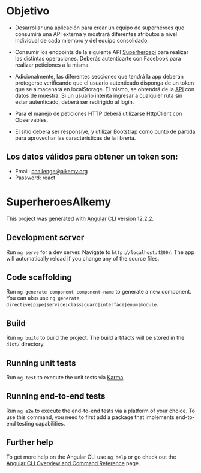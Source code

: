 # Objetivo

* Desarrollar una aplicación para crear un equipo de superhéroes que consumirá una API externa y mostrará diferentes atributos a nivel individual de cada miembro y del equipo consolidado.

* Consumir los endpoints de la siguiente API [Superheroapi](https://superheroapi.com/) para realizar las distintas operaciones. Deberás autenticarte con Facebook para realizar peticiones a la misma.

* Adicionalmente, las diferentes secciones que tendrá la app deberán protegerse verificando que el usuario autenticado disponga de un token que se almacenará en localStorage. El mismo, se obtendrá de la [API](http://challenge-react.alkemy.org/) con datos de muestra. Si un usuario intenta ingresar a cualquier ruta sin estar autenticado, deberá ser redirigido al login.

* Para el manejo de peticiones HTTP deberá utilizarse HttpClient con Observables.

* El sitio deberá ser responsive, y utilizar Bootstrap como punto de partida para aprovechar las características de la librería.

## Los datos válidos para obtener un token son:

* Email: challenge@alkemy.org
* Password: react

# SuperheroesAlkemy

This project was generated with [Angular CLI](https://github.com/angular/angular-cli) version 12.2.2.

## Development server

Run `ng serve` for a dev server. Navigate to `http://localhost:4200/`. The app will automatically reload if you change any of the source files.

## Code scaffolding

Run `ng generate component component-name` to generate a new component. You can also use `ng generate directive|pipe|service|class|guard|interface|enum|module`.

## Build

Run `ng build` to build the project. The build artifacts will be stored in the `dist/` directory.

## Running unit tests

Run `ng test` to execute the unit tests via [Karma](https://karma-runner.github.io).

## Running end-to-end tests

Run `ng e2e` to execute the end-to-end tests via a platform of your choice. To use this command, you need to first add a package that implements end-to-end testing capabilities.

## Further help

To get more help on the Angular CLI use `ng help` or go check out the [Angular CLI Overview and Command Reference](https://angular.io/cli) page.

